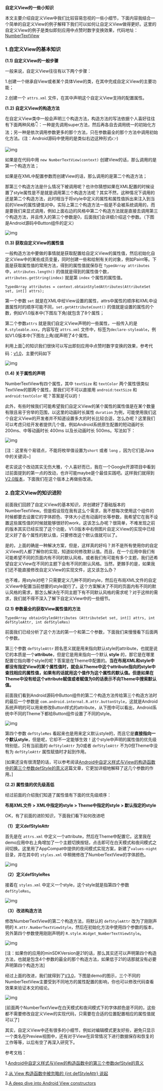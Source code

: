 **自定义View的一些小知识**



本文主要介绍自定义View中我们比较容易忽视的一些小细节，下面内容我结合一个简单的自定义View的例子解释下我们可以如何让自定义View做得更好。这里的自定义View的例子是类似即刻应用中点赞时数字变换效果，代码地址：[NumberTextView](https://github.com/hujiaweibujidao/NumberTextView/)



### 1.自定义View的基本知识

**(1.1) 自定义View的一般步骤**

一般来说，自定义View往往有以下两个步骤：

1.创建一个继承自View或者某个具体View的类，在其中完成自定义View的主要功能；

2.创建一个 `attrs.xml` 文件，在其中声明这个自定义View支持的配置属性。



**(1.2) 自定义View的构造方法**

在自定义View类中一般会声明三个构造方法，构造方法的写法依据个人喜好往往有下面两种风格👇：一种是先调用super方法，然后再各自去调用统一的初始化方法；另一种是依次调用参数更多的那个方法，只在参数最全的那个方法中调用初始化方法。(注：Android源码中使用的是类似右边这种形式👉)

![img](customview_constructors.png)

如果是在代码中用 `new NumberTextView(context)` 创建View的话，那么调用的是第一个构造方法；

如果是在XML中配置参数而创建View的话，那么调用的是第二个构造方法；

那第三个构造方法是什么情况下被调用呢？也许你猜想如果在XML配置的时候设置了style属性是不是就是调用第三个构造方法呢？其实不然，这种情况下调用的还是第二个构造方法，此时相当于将style中定义的属性和属性值拆出来注入到当前的View的属性键值对中。实际上第三个构造方法一般是不会被系统调用的，而是要我们来显式调用，例如上面右边的风格中第二个构造方法就是直接去调用第三个构造方法，并且传入的第三个参数是0，后面我们会详细介绍这个参数。（下图是Android源码中Button组件的定义）

![img](customview_button.png)



**(1.3) 获取自定义View的属性值**

一般构造方法中要做的事情就是获取配置给自定义View的属性值，然后初始化自定义View中的某些成员变量，同时创建一些和绘制有关的对象，例如Paint等。下面是获取属性值的常用方法，得到的属性值就保存在 `TypedArray attributes` 中，`attributes.length()` 的值就是得到的属性值个数，`attributes.getString(index)` 就是第 `index` 个属性的属性值。

`TypedArray attributes = context.obtainStyledAttributes(AttributeSet set, int[] attrs);`

第一个参数 `set` 就是在XML中给View设置的属性，attrs中属性的顺序和XML中设置属性时的顺序可能不同，`set.getAttributeCount()` 的值就是设置的属性的个数，例如V1.0版本中(下图左下角)就包含了8个属性；

第二个参数`attrs` 就是我们自定义View声明的一些属性，一般传入的是 `R.styleable.xxx`，内容写在 `attrs.xml` 文件中，标签为`declare-styleable`，例如V1.0版本中(下图左上角)就声明了4个属性。

利用上面👆的知识我们很快可以写出即刻应用中点赞时数字变换的效果，参考代码：[v1.0](https://github.com/hujiaweibujidao/NumberTextView/tree/v1.0)，主要代码如下

![img](customview_v1.png)



**(1.4) 关于属性的声明**

NumberTextView有四个属性，其中 `textSize` 和 `textColor` 两个属性很类似TextView的那两个属性，那我们可不可以直接用 `android:textSize` 和 `android:textColor` 呢？答案是可以的！

此外，有些时候我们可能希望我们自定义View的某个属性的属性值是在某个数量有限且易于穷举的范围，以这里的动画时长属性 `duration` 为例，可能使用我们这个自定义View的开发者并不知道设置多大的时长比较合适，怎么办呢？这里我们可以考虑只给开发者提供几个值，例如Android系统原生配置的短动画时长 200ms、中等动画时长 400ms 以及长动画时长 500ms。写法如下：

![img](customview_v2.png)

[注：这里有个易错点，不能将枚举值设置为`short` 或者 `long` ，因为它们是Java中的关键词~]

老实说这个改动其实无伤大雅，个人喜好而已，我在一个Google开源项目中看到过前面提到的第一点的改动，也许可能maybe是个最佳实践吧。这样我们就得到[V2.0版本](https://github.com/hujiaweibujidao/NumberTextView/tree/v2.0)，下面我们在这个版本上再做些改进。



### 2.自定义View的知识进阶

前面我们回顾了自定义View的基本知识，并创建好了基础版本的NumberTextView。但是假设现在我有这么个需求，我不想每次使用这个组件的时候都要去设置它的字体颜色、字体大小还有动画时长等参数，我希望它在我不设置这些属性值的时候就能够很好的work，这该怎么办呢？很简单，不难发现之前的版本其实已经实现了这个功能，V1.0版本中右侧图片自定义View的实现中已经定义好了各个属性的默认值，只要修改这个默认值就可以了。

是的，上面的确是一种解决方案，但是，这样真的好吗？并不是所有使用你的自定义View的人都了解你的实现，知道如何修改默认值。而且，在一个应用中我们有可能希望不同的页面内有不同的默认风格，或者我们有可能有多个主题，我们还希望自定义View在不同的主题下会有不同的默认风格。当然，更棘手的是，如果我们还不能直接修改自定义View的实现文件，这又该怎么办？

也不难，用style对吧？只需要定义几种不同的style，然后在布局XML文件的自定义View中配置当前想要的style就行了。这个方案解决了不同的页面内有不同的默认风格的需求，那怎么解决在不同主题下有不同默认风格的需求呢？对于这样的需求，我们就不得不深入了解下自定义View中的一些细节。



**(2.1) 参数最全的获取View属性值的方法**

`TypedArray obtainStyledAttributes (AttributeSet set, int[] attrs, int defStyleAttr, int defStyleRes)`

前面我们已经分析了这个方法的第一个和第二个参数，下面我们来慢慢看下后面两个参数。

第三个参数 `defStyleAttr` 顾名思义就是用来指向默认style的attribute，也就是说它的本质是一个**attribute**，但是它是用来指向一个默认 **style** 的，那它是在哪里配置它指向哪个style的呢？答案是在Theme中配置的。**当在布局XML和style中都没有指定View的某个属性值时，就会从Theme中这个attribute指向的style中查找相应的属性值，如果有的话就用这个值作为这个属性的默认值。但是如果在Theme中没有给这个attribute赋值或者赋值为0的话表示不向Theme中搜索默认值。**

前面我们看到Android源码中Button组件的第二个构造方法传给第三个构造方法时的最后一个参数是 `com.android.internal.R.attr.buttonStyle`，这就是Android系统声明的可以用来修改Button样式的attribute，从下图中可以看出，Android系统中不同的Theme下都给Button组件设置了不同的style。

![img](customview_buttonstyle.png)

第四个参数 `defStyleRes` 看起来也是用来定义默认style的，而且它是**直接指向一个默认style**，但是呢，它却不一定能够生效！这个style中声明的属性值的优先级特别低，只有当前面的 `defStyleAttr` 为0或者 `defStyleAttr`  不为0但Theme中没有为  `defStyleAttr`  属性赋值时才起到作用。

[如果还没有很清楚的话，可以参考阅读[Android中自定义样式与View的构造函数中的第三个参数defStyle的意义](http://www.cnblogs.com/angeldevil/p/3479431.html)这篇文章，它更加详细地解释了这几个参数的作用。]

**(2.2) 属性值的优先级高低**

经过前面的介绍我们知道了属性值有下面的优先级顺序：

**布局XML文件 > XML中指定的style > Theme中指定的style > 默认指定的style**



OK，有了前面的进阶知识，下面我们看下如何改进吧

**（1）定义defStyleAttr**

首先是在 `attrs.xml` 中定义一个attribute，然后在Theme中配置它。这里我在demo应用中右上角增加了一个主题切换按钮，点击即可在白天模式和夜间模式之间切换。这里用了AppCompat中提供的夜间模式实现方案，新建了`values-night` 目录，并在其中的 `styles.xml` 中稍微修改了NumberTextView的字体颜色。

![img](customview_attribute_theme.png)

**（2）定义defStyleRes**

接着在 `styles.xml` 中定义一个style，这个style就是指第四个参数 `defStyleRes`。

![img](customview_numberviewstyle.png)

**（3）改进构造方法**

修改NumberTextView的第二个构造方法，将默认的 `defStyleAttr` 改为了刚刚声明的 `R.attr.NumberTextViewStyle`，然后在初始化方法中使用四个参数的版本，另外第四个参数使用刚刚声明的 `R.style.Widget_NumberTextViewStyle`。

![img](customview_numbertextview.png)

[注：如果你的应用的minSDKVersion是21的话，那么其实还可以声明第四个构造方法，也就是包含4个参数的最全的那个构造方法，如果低于21的话那就没有必要声明第四个构造方法]



经过上面的改进，我们就得到了[V3.0](https://github.com/hujiaweibujidao/NumberTextView/tree/v3.0)，下图是demo的图示，三个不同的NumberTextView主要受到不同地方的属性配置的影响，你也可以修改代码查看效果来验证本文的结论。

![img](customview_daynight.png)

[前面两个NumberTextView在白天模式和夜间模式下的字体颜色是不同的，这些都不需要修改自定义View的实现代码，只需要在合适的位置配置相应的属性值就可以了]

其实，自定义View中还有很多的小细节，例如对编辑模式更友好些，避免只显示一个类名在Preview视图中，还有对于View在异常情况下进行数据保存和恢复的工作等等，以后有空了再深入研究下。



参考文档：

1.[Android中自定义样式与View的构造函数中的第三个参数defStyle的意义](http://www.cnblogs.com/angeldevil/p/3479431.html)

2.[从 View 构造函数中被忽略的 {int defStyleAttr} 说起](https://blog.lujun.co/2017/05/09/ignored-parameter-defStyleAttr-in-view-construct/)

3.[A deep dive into Android View constructors](http://blog.danlew.net/2016/07/19/a-deep-dive-into-android-view-constructors/)

